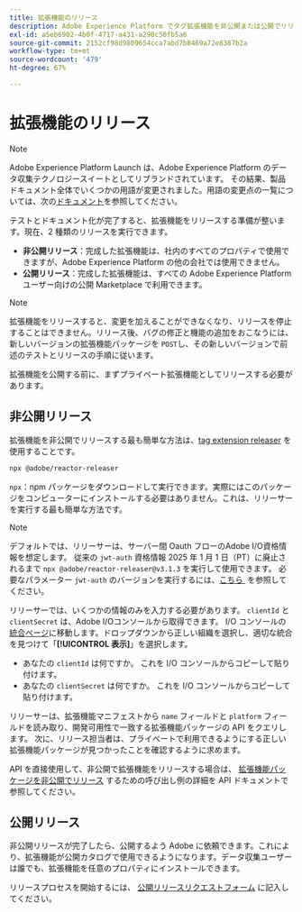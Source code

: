 ```yaml
---
title: 拡張機能のリリース
description: Adobe Experience Platform でタグ拡張機能を非公開または公開でリリースする方法について説明します。
exl-id: a5eb6902-4b0f-4717-a431-a290c50fb5a6
source-git-commit: 2152cf98d9809654cca7abd7b8469a72e8387b2a
workflow-type: tm+mt
source-wordcount: '479'
ht-degree: 67%

---
```


# 拡張機能のリリース

>[!NOTE]
>
>Adobe Experience Platform Launch は、Adobe Experience Platform のデータ収集テクノロジースイートとしてリブランドされています。 その結果、製品ドキュメント全体でいくつかの用語が変更されました。用語の変更点の一覧については、次の[ドキュメント](../../term-updates.md)を参照してください。

テストとドキュメント化が完了すると、拡張機能をリリースする準備が整います。現在、2 種類のリリースを実行できます。

- **非公開リリース**：完成した拡張機能は、社内のすべてのプロパティで使用できますが、Adobe Experience Platform の他の会社では使用できません。
- **公開リリース**：完成した拡張機能は、すべての Adobe Experience Platform ユーザー向けの公開 Marketplace で利用できます。

>[!NOTE]
>
>拡張機能をリリースすると、変更を加えることができなくなり、リリースを停止することはできません。リリース後、バグの修正と機能の追加をおこなうには、新しいバージョンの拡張機能パッケージを `POST`し、その新しいバージョンで前述のテストとリリースの手順に従います。

拡張機能を公開する前に、まずプライベート拡張機能としてリリースする必要があります。

## 非公開リリース

拡張機能を非公開でリリースする最も簡単な方法は、[tag extension releaser](https://www.npmjs.com/package/@adobe/reactor-releaser) を使用することです。

```bash
npx @adobe/reactor-releaser
```

`npx`：npm パッケージをダウンロードして実行できます。実際にはこのパッケージをコンピューターにインストールする必要はありません。これは、リリーサーを実行する最も簡単な方法です。

>[!NOTE]
> デフォルトでは、リリーサーは、サーバー間 Oauth フローのAdobe I/O資格情報を想定します。 従来の `jwt-auth` 資格情報
> 2025 年 1 月 1 日（PT）に廃止されるまで `npx @adobe/reactor-releaser@v3.1.3` を実行して使用できます。 必要なパラメーター
> `jwt-auth` のバージョンを実行するには、[&#x200B; こちら &#x200B;](https://github.com/adobe/reactor-releaser/tree/9ea66aa2c683fe7da0cca50ff5c9b9372f183bb5) を参照してください。

リリーサーでは、いくつかの情報のみを入力する必要があります。 `clientId` と `clientSecret` は、Adobe I/Oコンソールから取得できます。 I/O コンソールの[統合ページ](https://console.adobe.io/integrations)に移動します。ドロップダウンから正しい組織を選択し、適切な統合を見つけて「**[!UICONTROL 表示]**」を選択します。

- あなたの `clientId` は何ですか。 これを I/O コンソールからコピーして貼り付けます。
- あなたの `clientSecret` は何ですか。 これを I/O コンソールからコピーして貼り付けます。

リリーサーは、拡張機能マニフェストから `name` フィールドと `platform` フィールドを読み取り、開発可用性で一致する拡張機能パッケージの API をクエリします。
次に、リリース担当者は、プライベートで利用できるようにする正しい拡張機能パッケージが見つかったことを確認するように求めます。

API を直接使用して、非公開で拡張機能をリリースする場合は、 [拡張機能パッケージを非公開でリリース](../../api/endpoints/extension-packages.md/#private-release) するための呼び出し例の詳細を API ドキュメントで参照してください。

## 公開リリース

非公開リリースが完了したら、公開するよう Adobe に依頼できます。これにより、拡張機能が公開カタログで使用できるようになります。データ収集ユーザーは誰でも、拡張機能を任意のプロパティにインストールできます。

リリースプロセスを開始するには、 [公開リリースリクエストフォーム](https://www.feedbackprogram.adobe.com/c/r/DCExtensionReleaseRequest) に記入してください。

